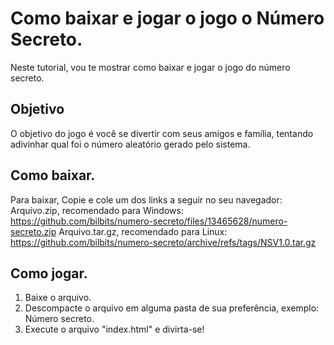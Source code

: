 # Como baixar e jogar o jogo o Número Secreto.
Neste tutorial, vou te mostrar como baixar e jogar o jogo do número secreto.
## Objetivo
O objetivo do jogo é você se divertir com seus amigos e família, tentando adivinhar qual foi o número aleatório gerado pelo sistema.
## Como baixar.
Para baixar, Copie e cole  um dos  links a seguir no seu navegador:
Arquivo.zip, recomendado para Windows:
https://github.com/bilbits/numero-secreto/files/13465628/numero-secreto.zip
Arquivo.tar.gz, recomendado para Linux:
https://github.com/bilbits/numero-secreto/archive/refs/tags/NSV1.0.tar.gz
## Como jogar.
1. Baixe o arquivo.
2. Descompacte o arquivo em alguma pasta de sua preferência, exemplo: Número secreto.
3. Execute o arquivo "index.html" e divirta-se!